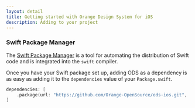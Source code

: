 ```yaml
---
layout: detail
title: Getting started with Orange Design System for iOS
description: Adding to your project
---
```




### Swift Package Manager

The [Swift Package Manager](https://swift.org/package-manager/) is a tool for automating the distribution of Swift code and is integrated into the `swift` compiler. 

Once you have your Swift package set up, adding ODS as a dependency is as easy as adding it to the `dependencies` value of your `Package.swift`.

```swift
dependencies: [
    .package(url: "https://github.com/Orange-OpenSource/ods-ios.git", .upToNextMajor(from: "0.1"))
]
``` 

